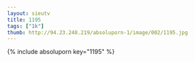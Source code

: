 ```yaml
--- 
layout: sieutv
title: 1195
tags: ["1k"]
thumb: http://94.23.248.219/absoluporn-1/image/002/1195.jpg
---
```

{% include absoluporn key="1195" %} 
